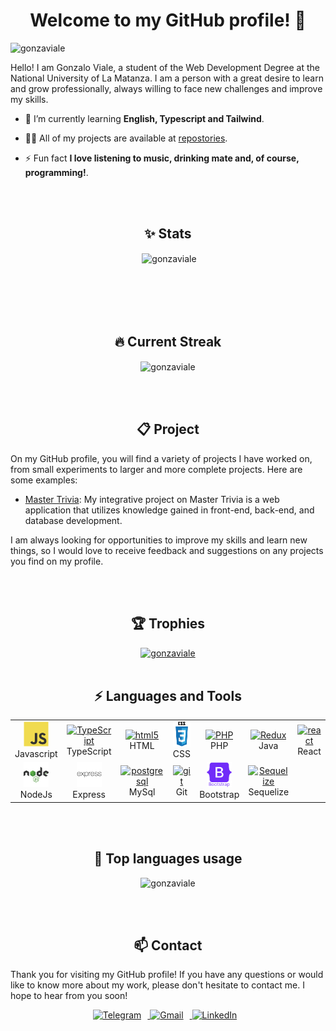 <h1 align="center">Welcome to my GitHub profile! 👋</h1>  
  
<p align="left"> <img src="https://komarev.com/ghpvc/?username=gonzaviale&label=Profile%20views&color=0e75b6&style=flat" alt="gonzaviale" /> </p>

Hello! I am Gonzalo Viale, a student of the Web Development Degree at the National University of La Matanza. I am a person with a great desire to learn and grow professionally, always willing to face new challenges and improve my skills.

-   🌱 I’m currently learning **English, Typescript and Tailwind**.

-   👨‍💻 All of my projects are available at [repostories](https://github.com/gonzaviale?tab=repositories).

-   ⚡ Fun fact **I love listening to music, drinking mate and, of course, programming!**.

<br>
<br>
<h2 align="center">✨ Stats</h2>
<p align="center">&nbsp;<img align="center" src="https://github-readme-stats.vercel.app/api?username=gonzaviale&show_icons=true&locale=en" alt="gonzaviale" /></p>
<br>
<br>

<br>
<br>
<h2 align="center">🔥 Current Streak</h2>
<p align="center"><img align="center" src="https://github-readme-streak-stats.herokuapp.com/?user=gonzaviale&" alt="gonzaviale" /></p>
<br>
<br>

<h2 align="center">📋 Project</h2>

On my GitHub profile, you will find a variety of projects I have worked on, from small experiments to larger and more complete projects. Here are some examples:

-   [Master Trivia](https://github.com/gonzaviale/master-trivia): My integrative project on Master Trivia is a web application that utilizes knowledge gained in front-end, back-end, and database development.

I am always looking for opportunities to improve my skills and learn new things, so I would love to receive feedback and suggestions on any projects you find on my profile.

<br>
<br>
<h2 align="center">🏆 Trophies</h2>
<p align="center"> <a href="https://github.com/ryo-ma/github-profile-trophy"><img src="https://github-profile-trophy.vercel.app/?username=gonzaviale" alt="gonzaviale " /></a> 
<br>
<br>

<h2 align="center">⚡ Languages and Tools</h2>
<table align="center" >
  <tr>
    <td align="center" width="96"> 
    <a href="https://developer.mozilla.org/en-US/docs/Web/JavaScript" target="_blank"> <img src="https://raw.githubusercontent.com/devicons/devicon/master/icons/javascript/javascript-original.svg" alt="JavaScript" width="40" height="40"/> </a>
    <br>Javascript
    </td>
    <td align="center" width="96"> 
    <a href="https://www.typescriptlang.org/" target="_blank"> <img src="https://www.vectorlogo.zone/logos/typescriptlang/typescriptlang-icon.svg" alt="TypeScript" width="40" height="40"/> </a>
    <br>TypeScript
    </td>
    <td align="center" width="96"> 
<a href="https://www.w3.org/html/" target="_blank"> <img src="https://www.vectorlogo.zone/logos/w3_html5/w3_html5-icon.svg" alt="html5" width="40" height="40"/> </a>
<br>HTML
    </td>
    <td align="center" width="96"> 
<a href="https://www.w3schools.com/css/" target="_blank"> <img src="https://raw.githubusercontent.com/devicons/devicon/master/icons/css3/css3-original-wordmark.svg" alt="css3" width="40" height="40"/> </a> 
<br>CSS
    </td>
    <td align="center" width="96"> 
<a href="https://www.php.net/" target="_blank"> <img src="https://www.vectorlogo.zone/logos/php/php-horizontal.svg" alt="PHP" width="40" height="40"/> </a>
<br>PHP
    </td>
    <td align="center" width="96"> 
<a href="https://www.java.com/es/" target="_blank"> <img src="https://www.vectorlogo.zone/logos/java/java-vertical.svg" alt="Redux" width="40" height="40"/> </a>
<br>Java
    </td>
    <td align="center" width="96"> 
<a href="https://reactjs.org/" target="_blank"> <img src="https://www.vectorlogo.zone/logos/reactjs/reactjs-icon.svg" alt="react" width="40" height="40"/> </a> 
<br>React
    </td>
  </tr>
  <tr>
    <td align="center" width="96">  <a href="https://nodejs.dev/en/" target="_blank"> <img src="https://raw.githubusercontent.com/devicons/devicon/master/icons/nodejs/nodejs-original-wordmark.svg" alt="Linux" width="40" height="40"/> </a>
<br>NodeJs
    </td>
    <td align="center" width="96"> 
<a href="https://expressjs.com/en/5x/api.html" target="_blank"> <img src="https://raw.githubusercontent.com/devicons/devicon/master/icons/express/express-original-wordmark.svg" alt="express" height="40"/> </a>
<br>Express
    </td>
     <td align="center" width="96">  
<a href="https://www.mysql.com/" target="_blank"> <img src="https://www.vectorlogo.zone/logos/mysql/mysql-horizontal.svg" alt="postgresql" width="40" height="40"/> </a>
<br>MySql
    </td>
    <td align="center" width="96">  
<a href="https://git-scm.com/" target="_blank"> <img src="https://www.vectorlogo.zone/logos/git-scm/git-scm-icon.svg" alt="git" width="40" height="40"/> </a>
<br>Git
</td>
    <td align="center" width="96"> 
    <a href="https://getbootstrap.com" target="_blank" rel=" noreferrer"> <img src="https://raw.githubusercontent.com/devicons/devicon/master/icons/bootstrap/bootstrap-plain-wordmark.svg" alt="bootstrap" width="40" height="40 "/> </a>  
    <br>Bootstrap
    </td>
  <td align="center" width="96">
  <a href="https://sequelize.org/" target="_blank" rel="noreferrer"> <img src="https://www.vectorlogo.zone/logos/sequelizejs/sequelizejs-icon.svg" alt="Sequelize" width="40" height="40"/> </a> 
<br>Sequelize
  </td>
</table>

<br>
<br>
<h2 align="center">📓 Top languages usage</h2>
<p align="center"><img src="https://github-readme-stats.vercel.app/api/top-langs?username=gonzaviale&show_icons=true&locale=en&layout=compact" alt="gonzaviale" /></p>
<br>
<br>

<h2 align="center">📫 Contact</h2>

Thank you for visiting my GitHub profile! If you have any questions or would like to know more about my work, please don't hesitate to contact me. I hope to hear from you soon!

<p align="center">
  <a href="https://t.me/glv10">
    <img alt="Telegram" width="22px" src="https://www.vectorlogo.zone/logos/telegram/telegram-icon.svg" style="margin-right: 10px;"/>
  </a>
  <a href="mailto:gonzaloleonelviale@gmail.com">
    <img alt="Gmail" width="22px" src="https://www.vectorlogo.zone/logos/gmail/gmail-icon.svg" style="margin-right: 10px;"/>
  </a>
  <a href="https://www.linkedin.com/in/gonzaviale">
    <img alt="LinkedIn" width="22px" src="https://raw.githubusercontent.com/rahuldkjain/github-profile-readme-generator/master/src/images/icons/Social/linked-in-alt.svg" style="margin-right: 10px;"/>
  </a>
</p>

<!--
**gonzaviale/gonzaviale** is a ✨ _special_ ✨ repository because its `README.md` (this file) appears on your GitHub profile.

Here are some ideas to get you started:

- 🔭 I’m currently working on ...
- 🌱 I’m currently learning ...
- 👯 I’m looking to collaborate on ...
- 🤔 I’m looking for help with ...
- 💬 Ask me about ...
- 📫 How to reach me: ...
- 😄 Pronouns: ...
- ⚡ Fun fact: ...
-->
